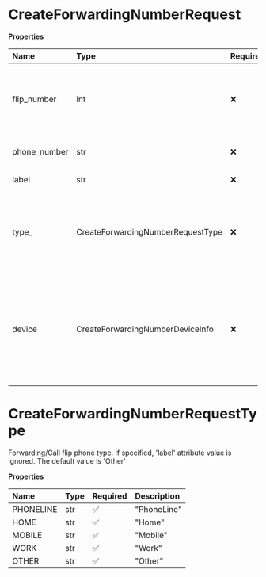 # CreateForwardingNumberRequest

**Properties**

| Name         | Type                              | Required | Description                                                                                                                    |
| :----------- | :-------------------------------- | :------- | :----------------------------------------------------------------------------------------------------------------------------- |
| flip_number  | int                               | ❌       | Number assigned to the call flip phone number, corresponds to the shortcut dial number                                         |
| phone_number | str                               | ❌       | Forwarding/Call flip phone number                                                                                              |
| label        | str                               | ❌       | Forwarding/Call flip number title                                                                                              |
| type\_       | CreateForwardingNumberRequestType | ❌       | Forwarding/Call flip phone type. If specified, 'label' attribute value is ignored. The default value is 'Other'                |
| device       | CreateForwardingNumberDeviceInfo  | ❌       | Forwarding device information. Applicable for 'PhoneLine' type only. Cannot be specified together with 'phoneNumber' parameter |

# CreateForwardingNumberRequestType

Forwarding/Call flip phone type. If specified, 'label' attribute value is ignored. The default value is 'Other'

**Properties**

| Name      | Type | Required | Description |
| :-------- | :--- | :------- | :---------- |
| PHONELINE | str  | ✅       | "PhoneLine" |
| HOME      | str  | ✅       | "Home"      |
| MOBILE    | str  | ✅       | "Mobile"    |
| WORK      | str  | ✅       | "Work"      |
| OTHER     | str  | ✅       | "Other"     |

<!-- This file was generated by liblab | https://liblab.com/ -->
